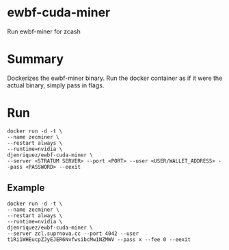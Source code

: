 # ewbf-cuda-miner
Run ewbf-miner for zcash

# Summary
Dockerizes the ewbf-miner binary. Run the docker container as if it were the actual binary, simply pass in flags.

# Run
```
docker run -d -t \
--name zecminer \
--restart always \
--runtime=nvidia \
djenriquez/ewbf-cuda-miner \
--server <STRATUM SERVER> --port <PORT> --user <USER/WALLET_ADDRESS> --pass <PASSWORD> --eexit
```

## Example
```
docker run -d -t \
--name zecminer \
--restart always \
--runtime=nvidia \
djenriquez/ewbf-cuda-miner \
--server zcl.suprnova.cc --port 4042 --user t1Ri1WHEucpZJyEJER6NvfwsibcMw1NZMWV --pass x --fee 0 --eexit
```
